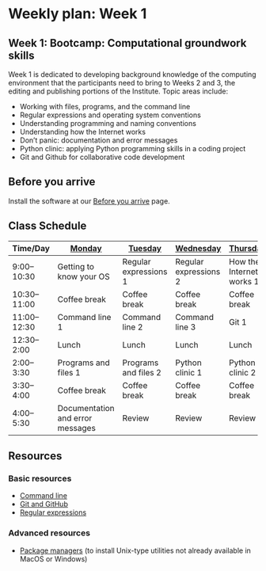 # Weekly plan: Week 1

## Week 1: Bootcamp: Computational groundwork skills

Week 1 is dedicated to developing background knowledge of the computing environment that the participants need to bring to Weeks 2 and 3, the editing and publishing portions of the Institute. Topic areas include:

- Working with files, programs, and the command line
- Regular expressions and operating system conventions
- Understanding programming and naming conventions
- Understanding how the Internet works
- Don’t panic: documentation and error messages
- Python clinic: applying Python programming skills in a coding project
- Git and Github for collaborative code development

## Before you arrive

Install the software at our [Before you arrive](before_you_arrive.md) page.

## Class Schedule

Time/Day	| [Monday](week_1_day_1_plan.md) | [Tuesday](week_1_day_2_plan.md) | [Wednesday](week_1_day_3_plan.md) | [Thursday](week_1_day_4_plan.md) | [Friday](week_1_day_5_plan.md)
--- | ------ | ------- | --------- | -------- | ------
9:00–10:30 | Getting to know your OS | Regular expressions 1 | Regular expressions 2 | How the Internet works 1 | How the Internet works 2
10:30–11:00|Coffee break|Coffee break|Coffee break|Coffee break|Coffee break
11:00–12:30 | Command line 1 | Command line 2 | Command line 3 | Git 1 | Git 2 
12:30–2:00|Lunch|Lunch|Lunch|Lunch|Lunch
2:00–3:30 | Programs and files 1 | Programs and files 2 | Python clinic 1| Python clinic 2 | Web technologies
3:30–4:00|Coffee break|Coffee break| Coffee break |Coffee break| Coffee break
4:00–5:30 | Documentation and error messages | Review | Review | Review | Review and wrap-up

## Resources

### Basic resources

* [Command line](command-line_resources.md)
* [Git and GitHub](git_resources.md)
* [Regular expressions](regex_resources.md)

### Advanced resources

* [Package managers](package_managers.md) (to install Unix-type utilities not already available in MacOS or Windows)
